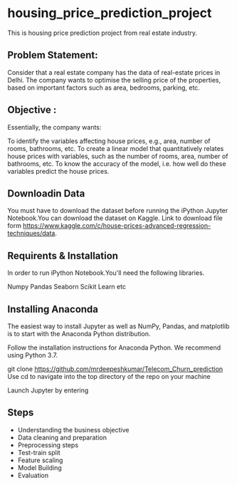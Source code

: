 # housing_price_prediction_project
This is housing price prediction project from real estate industry.
## Problem Statement:

Consider that a real estate company has the data of real-estate prices in Delhi. The company wants to optimise the selling price of the properties, based on important factors such as area, bedrooms, parking, etc.

## Objective :
Essentially, the company wants:

To identify the variables affecting house prices, e.g., area, number of rooms, bathrooms, etc.
To create a linear model that quantitatively relates house prices with variables, such as the number of rooms, area, number of bathrooms, etc.
To know the accuracy of the model, i.e. how well do these variables predict the house prices. 

## Downloadin Data 
You must have to download the dataset before running the iPython Jupyter Notebook.You can download the dataset on Kaggle. 
Link to download file form https://www.kaggle.com/c/house-prices-advanced-regression-techniques/data. 

## Requirents & Installation 
In order to run iPython Notebook.You'll need the following libraries.

Numpy
Pandas
Seaborn
Scikit Learn etc

## Installing Anaconda
The easiest way to install Jupyter as well as NumPy, Pandas, and matplotlib is to start with the Anaconda Python distribution.

Follow the installation instructions for Anaconda Python. We recommend using Python 3.7.

git clone https://github.com/mrdeepeshkumar/Telecom_Churn_prediction Use cd to navigate into the top directory of the repo on your machine

Launch Jupyter by entering 

## Steps
* Understanding the business objective
* Data cleaning and preparation
* Preprocessing steps
* Test-train split
* Feature scaling
* Model Building 
* Evaluation

